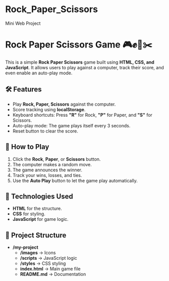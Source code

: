 # Rock_Paper_Scissors
Mini Web Project
# Rock Paper Scissors Game 🎮✊📄✂️

This is a simple **Rock Paper Scissors** game built using **HTML, CSS, and JavaScript**. It allows users to play against a computer, track their score, and even enable an auto-play mode.

## 🛠 Features
- Play **Rock, Paper, Scissors** against the computer.
- Score tracking using **localStorage**.
- Keyboard shortcuts: Press **"R"** for Rock, **"P"** for Paper, and **"S"** for Scissors.
- Auto-play mode: The game plays itself every 3 seconds.
- Reset button to clear the score.

## 🚀 How to Play
1. Click the **Rock**, **Paper**, or **Scissors** button.
2. The computer makes a random move.
3. The game announces the winner.
4. Track your wins, losses, and ties.
5. Use the **Auto Play** button to let the game play automatically.

## 🔧 Technologies Used
- **HTML** for the structure.
- **CSS** for styling.
- **JavaScript** for game logic.

## 📂 Project Structure

- **/my-project**
  - **/images** → Icons  
  - **/scripts** → JavaScript logic  
  - **/styles** → CSS styling  
  - **index.html** → Main game file  
  - **README.md** → Documentation  
